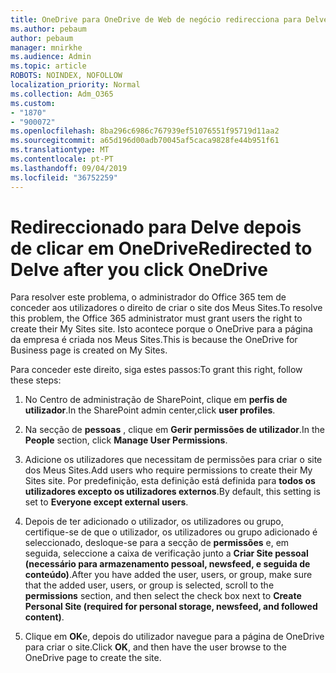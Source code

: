 ```yaml
---
title: OneDrive para OneDrive de Web de negócio redirecciona para Delve
ms.author: pebaum
author: pebaum
manager: mnirkhe
ms.audience: Admin
ms.topic: article
ROBOTS: NOINDEX, NOFOLLOW
localization_priority: Normal
ms.collection: Adm_O365
ms.custom:
- "1870"
- "900072"
ms.openlocfilehash: 8ba296c6986c767939ef51076551f95719d11aa2
ms.sourcegitcommit: a65d196d00adb70045af5caca9828fe44b951f61
ms.translationtype: MT
ms.contentlocale: pt-PT
ms.lasthandoff: 09/04/2019
ms.locfileid: "36752259"
---
```

# <a name="redirected-to-delve-after-you-click-onedrive"></a><span data-ttu-id="a4d39-102">Redireccionado para Delve depois de clicar em OneDrive</span><span class="sxs-lookup"><span data-stu-id="a4d39-102">Redirected to Delve after you click OneDrive</span></span>

<span data-ttu-id="a4d39-103">Para resolver este problema, o administrador do Office 365 tem de conceder aos utilizadores o direito de criar o site dos Meus Sites.</span><span class="sxs-lookup"><span data-stu-id="a4d39-103">To resolve this problem, the Office 365 administrator must grant users the right to create their My Sites site.</span></span> <span data-ttu-id="a4d39-104">Isto acontece porque o OneDrive para a página da empresa é criada nos Meus Sites.</span><span class="sxs-lookup"><span data-stu-id="a4d39-104">This is because the OneDrive for Business page is created on My Sites.</span></span>

<span data-ttu-id="a4d39-105">Para conceder este direito, siga estes passos:</span><span class="sxs-lookup"><span data-stu-id="a4d39-105">To grant this right, follow these steps:</span></span>

1. <span data-ttu-id="a4d39-106">No Centro de administração de SharePoint, clique em **perfis de utilizador**.</span><span class="sxs-lookup"><span data-stu-id="a4d39-106">In the SharePoint admin center,click **user profiles**.</span></span>

2. <span data-ttu-id="a4d39-107">Na secção de **pessoas** , clique em **Gerir permissões de utilizador**.</span><span class="sxs-lookup"><span data-stu-id="a4d39-107">In the **People** section, click **Manage User Permissions**.</span></span>

3. <span data-ttu-id="a4d39-108">Adicione os utilizadores que necessitam de permissões para criar o site dos Meus Sites.</span><span class="sxs-lookup"><span data-stu-id="a4d39-108">Add users who require permissions to create their My Sites site.</span></span> <span data-ttu-id="a4d39-109">Por predefinição, esta definição está definida para **todos os utilizadores excepto os utilizadores externos**.</span><span class="sxs-lookup"><span data-stu-id="a4d39-109">By default, this setting is set to **Everyone except external users**.</span></span>

4. <span data-ttu-id="a4d39-110">Depois de ter adicionado o utilizador, os utilizadores ou grupo, certifique-se de que o utilizador, os utilizadores ou grupo adicionado é seleccionado, desloque-se para a secção de **permissões** e, em seguida, seleccione a caixa de verificação junto a **Criar Site pessoal (necessário para armazenamento pessoal, newsfeed, e seguida de conteúdo)**.</span><span class="sxs-lookup"><span data-stu-id="a4d39-110">After you have added the user, users, or group, make sure that the added user, users, or group is selected, scroll to the **permissions** section, and then select the check box next to **Create Personal Site (required for personal storage, newsfeed, and followed content)**.</span></span>

5. <span data-ttu-id="a4d39-111">Clique em **OK**e, depois do utilizador navegue para a página de OneDrive para criar o site.</span><span class="sxs-lookup"><span data-stu-id="a4d39-111">Click **OK**, and then have the user browse to the OneDrive page to create the site.</span></span>

